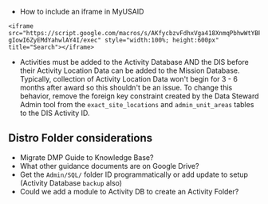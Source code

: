 * How to include an iframe in MyUSAID

```
<iframe src="https://script.google.com/macros/s/AKfycbzvFdhxVga418XnmqPbhwWtYBFzPzyUatDuJzjmr2SuzR-gIowI6ZyEMdYahwlAY4I/exec" style="width:100%; height:600px" title="Search"></iframe>
```

* Activities must be added to the Activity Database AND the DIS before their Activity Location Data can be added to the Mission Database. Typically, collection of Activity Location Data won't begin for 3 - 6 months after award so this shouldn't be an issue. To change this behavior, remove the foreign key constraint created by the Data Steward Admin tool from the `exact_site_locations` and `admin_unit_areas` tables to the DIS Activity ID. 

## Distro Folder considerations

* Migrate DMP Guide to Knowledge Base? 
* What other guidance documents are on Google Drive?
* Get the `Admin/SQL/` folder ID programmatically or add update to setup (Activity Database `backup` also)
* Could we add a module to Activity DB to create an Activity Folder?
